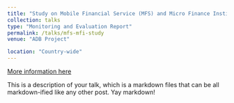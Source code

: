 ```yaml
---
title: "Study on Mobile Financial Service (MFS) and Micro Finance Institute (MFI)"
collection: talks
type: "Monitoring and Evaluation Report"
permalink: /talks/mfs-mfi-study
venue: "ADB Project"

location: "Country-wide"
---
```


[More information here](http://example2.com)

This is a description of your talk, which is a markdown files that can be all markdown-ified like any other post. Yay markdown!
